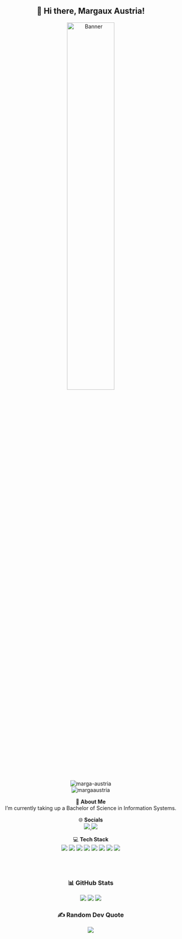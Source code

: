 <div align="center">

## 👋 Hi there, Margaux Austria!

<a href="https://yuna0x0.com">
  <img src="https://i.pinimg.com/736x/d4/40/0d/d4400dfdcdb33baaf9abca61114f5733.jpg" alt="Banner" width="50%">
</a>

<br><br>

<img src="https://komarev.com/ghpvc/?username=marga-austria&label=Profile%20views&color=0e75b6&style=flat" alt="marga-austria" />

<div><div>
<img src="https://github-profile-trophy.vercel.app/?username=margaaustria" alt="margaaustria" />


<div><div>

💫 **About Me**  
I’m currently taking up a Bachelor of Science in Information Systems.

🌐 **Socials**  
<a href="https://www.facebook.com/margarette.calumpiano.56">
  <img src="https://img.shields.io/badge/Facebook-%231877F2.svg?logo=Facebook&logoColor=white" />
</a>
<a href="mailto:calumpianomargarette@gmail.com">
  <img src="https://img.shields.io/badge/Email-D14836?logo=gmail&logoColor=white" />
</a>

💻 **Tech Stack**  
<img src="https://img.shields.io/badge/c%23-%23239120.svg?style=flat-square&logo=csharp&logoColor=white" />
<img src="https://img.shields.io/badge/css3-%231572B6.svg?style=flat-square&logo=css3&logoColor=white" />
<img src="https://img.shields.io/badge/html5-%23E34F26.svg?style=flat-square&logo=html5&logoColor=white" />
<img src="https://img.shields.io/badge/python-3670A0?style=flat-square&logo=python&logoColor=ffdd54" />
<img src="https://img.shields.io/badge/laravel-%23FF2D20.svg?style=flat-square&logo=laravel&logoColor=white" />
<img src="https://img.shields.io/badge/mysql-4479A1.svg?style=flat-square&logo=mysql&logoColor=white" />
<img src="https://img.shields.io/badge/figma-%23F24E1E.svg?style=flat-square&logo=figma&logoColor=white" />
<img src="https://img.shields.io/badge/Mantine-ffffff?style=flat-square&logo=Mantine&logoColor=339af0" />

<br><br>
### 📊 **GitHub Stats**
<img src="https://github-readme-stats.vercel.app/api?username=margaaustria&theme=highcontrast&hide_border=false&include_all_commits=true&count_private=false" />
<img src="https://nirzak-streak-stats.vercel.app/?user=margaaustria&theme=highcontrast&hide_border=false" />
<img src="https://github-readme-stats.vercel.app/api/top-langs/?username=margaaustria&theme=highcontrast&hide_border=false&include_all_commits=true&count_private=false&layout=compact" />

### ✍️ Random Dev Quote
<img src="https://quotes-github-readme.vercel.app/api?type=horizontal&theme=radical" />
</div>
